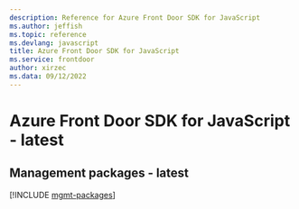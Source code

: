 ```yaml
---
description: Reference for Azure Front Door SDK for JavaScript
ms.author: jeffish
ms.topic: reference
ms.devlang: javascript
title: Azure Front Door SDK for JavaScript
ms.service: frontdoor
author: xirzec
ms.data: 09/12/2022
---
```

# Azure Front Door SDK for JavaScript - latest

## Management packages - latest
[!INCLUDE [mgmt-packages](front-door-mgmt-index.md)]